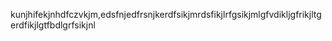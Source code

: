 kunjhifekjnhdfczvkjm,edsfnjedfrsnjkerdfsikjmrdsfikjlrfgsikjmlgfvdikljgfrikjltgerdfikjlgtfbdlgrfsikjnl
